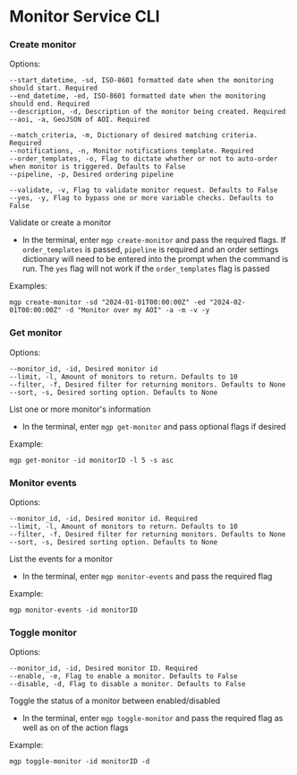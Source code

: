 # Monitor Service CLI

### Create monitor
Options:

	--start_datetime, -sd, ISO-8601 formatted date when the monitoring should start. Required
	--end_datetime, -ed, ISO-8601 formatted date when the monitoring should end. Required  
	--description, -d, Description of the monitor being created. Required
	--aoi, -a, GeoJSON of AOI. Required
	
	--match_criteria, -m, Dictionary of desired matching criteria. Required
	--notifications, -n, Monitor notifications template. Required
	--order_templates, -o, Flag to dictate whether or not to auto-order when monitor is triggered. Defaults to False
	--pipeline, -p, Desired ordering pipeline
	
	--validate, -v, Flag to validate monitor request. Defaults to False
	--yes, -y, Flag to bypass one or more variable checks. Defaults to False
Validate or create a monitor

- In the terminal, enter `mgp create-monitor` and pass the required flags. If `order_templates` is passed, `pipeline` is required and an order settings dictionary will need to be entered into the prompt when the command is run. The `yes` flag will not work if the `order_templates` flag is passed

Examples:

	mgp create-monitor -sd "2024-01-01T00:00:00Z" -ed "2024-02-01T00:00:00Z" -d "Monitor over my AOI" -a -m -v -y

### Get monitor
Options:

	--monitor_id, -id, Desired monitor id 
	--limit, -l, Amount of monitors to return. Defaults to 10
	--filter, -f, Desired filter for returning monitors. Defaults to None
	--sort, -s, Desired sorting option. Defaults to None
List one or more monitor's information

- In the terminal, enter `mgp get-monitor` and pass optional flags if desired

Example:

	mgp get-monitor -id monitorID -l 5 -s asc

### Monitor events
Options:

	--monitor_id, -id, Desired monitor id. Required
	--limit, -l, Amount of monitors to return. Defaults to 10
	--filter, -f, Desired filter for returning monitors. Defaults to None 
	--sort, -s, Desired sorting option. Defaults to None
List the events for a monitor

- In the terminal, enter `mgp monitor-events` and pass the required flag

Example:

	mgp monitor-events -id monitorID

### Toggle monitor
Options:

	--monitor_id, -id, Desired monitor ID. Required
	--enable, -e, Flag to enable a monitor. Defaults to False
	--disable, -d, Flag to disable a monitor. Defaults to False
Toggle the status of a monitor between enabled/disabled

- In the terminal, enter `mgp toggle-monitor` and pass the required flag as well as on of the action flags

Example:

	mgp toggle-monitor -id monitorID -d
